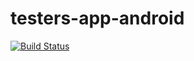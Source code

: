 # testers-app-android
[![Build Status](https://magnum.travis-ci.com/testfairy/testers-app-android.svg?token=pZPW9yu4daFqJ7fYn9hn)](https://magnum.travis-ci.com/testfairy/testers-app-android)
